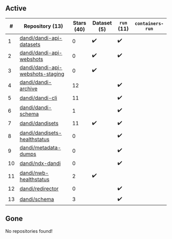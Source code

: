 ## Active
| # | Repository (13) | Stars (40) | Dataset (5) | `run` (11) | `containers-run` |
| --- | --- | --- | --- | --- | --- |
| 1 | [dandi/dandi-api-datasets](https://github.com/dandi/dandi-api-datasets) | 0 | :heavy_check_mark: | :heavy_check_mark: |  |
| 2 | [dandi/dandi-api-webshots](https://github.com/dandi/dandi-api-webshots) | 0 | :heavy_check_mark: | :heavy_check_mark: |  |
| 3 | [dandi/dandi-api-webshots-staging](https://github.com/dandi/dandi-api-webshots-staging) | 0 | :heavy_check_mark: |  |  |
| 4 | [dandi/dandi-archive](https://github.com/dandi/dandi-archive) | 12 |  | :heavy_check_mark: |  |
| 5 | [dandi/dandi-cli](https://github.com/dandi/dandi-cli) | 11 |  | :heavy_check_mark: |  |
| 6 | [dandi/dandi-schema](https://github.com/dandi/dandi-schema) | 1 |  | :heavy_check_mark: |  |
| 7 | [dandi/dandisets](https://github.com/dandi/dandisets) | 11 | :heavy_check_mark: | :heavy_check_mark: |  |
| 8 | [dandi/dandisets-healthstatus](https://github.com/dandi/dandisets-healthstatus) | 0 |  | :heavy_check_mark: |  |
| 9 | [dandi/metadata-dumps](https://github.com/dandi/metadata-dumps) | 0 |  | :heavy_check_mark: |  |
| 10 | [dandi/ndx-dandi](https://github.com/dandi/ndx-dandi) | 0 |  | :heavy_check_mark: |  |
| 11 | [dandi/nwb-healthstatus](https://github.com/dandi/nwb-healthstatus) | 2 | :heavy_check_mark: |  |  |
| 12 | [dandi/redirector](https://github.com/dandi/redirector) | 0 |  | :heavy_check_mark: |  |
| 13 | [dandi/schema](https://github.com/dandi/schema) | 3 |  | :heavy_check_mark: |  |

## Gone
No repositories found!
